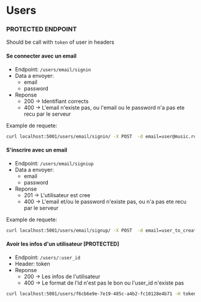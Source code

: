 # Users

### PROTECTED ENDPOINT

Should be call with `token` of user in headers

#### Se connecter avec un email

* Endpoint: `/users/email/signin`
* Data a envoyer:
    * email
    * password
* Reponse
    * 200 -> Identifiant corrects
    * 400 -> L'email n'existe pas, ou l'email ou le password n'a pas ete recu par le serveur

Example de requete:

```bash
curl localhost:5001/users/email/signin/ -X POST  -d email=user@music.room
```

#### S'inscrire avec un email

* Endpoint: `/users/email/signiup`
* Data a envoyer:
    * email
    * password
* Reponse
    * 201 -> L'utilisateur est cree
    * 400 -> L'email et/ou le password n'existe pas, ou n'a pas ete recu par le serveur

Example de requete:

```bash
curl localhost:5001/users/email/signup/ -X POST  -d email=user_to_create@music.room -d password=123
```

#### Avoir les infos d'un utilisateur [PROTECTED]

* Endpoint: `/users/:user_id`
* Header: token
* Reponse
    * 200 -> Les infos de l'utilisateur
    * 400 -> Le format de l'id n'est pas le bon ou l'user_id n'existe pas


```bash
curl localhost:5001/users/f6cb6e9e-7e19-485c-a4b2-fc10128e4b71 -H token:c055fb5c-7d35-42a8-b4e7-a20a706d999b
```
